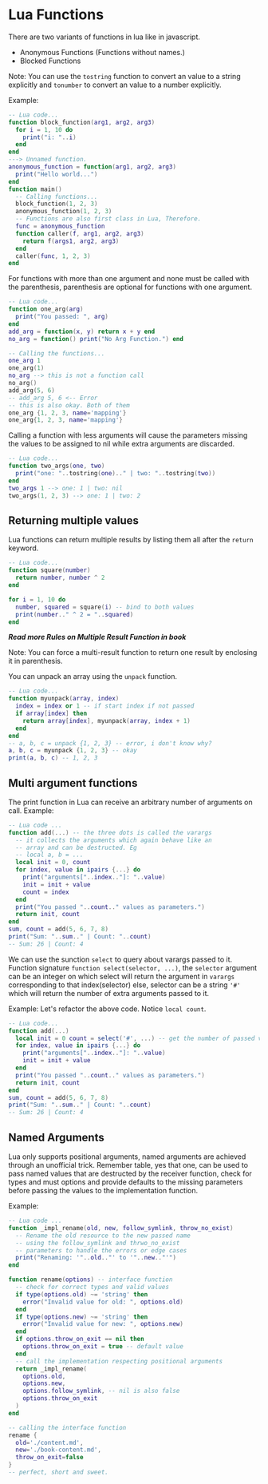 <link rel="stylesheet" href="./static/style.css">

# Lua Functions
There are two variants of functions in lua like in javascript.  
 - Anonymous Functions (Functions without names.)
 - Blocked Functions

Note: You can use the `tostring` function to convert an value to a string explicitly and `tonumber` to convert an value to a number explicitly.

Example:
```lua
-- Lua code...
function block_function(arg1, arg2, arg3)
  for i = 1, 10 do
    print("i: "..i)
  end
end
---> Unnamed function.
anonymous_function = function(arg1, arg2, arg3)
  print("Hello world...")
end
function main()
  -- Calling functions...
  block_function(1, 2, 3)
  anonymous_function(1, 2, 3)
  -- Functions are also first class in Lua, Therefore.
  func = anonymous_function
  function caller(f, arg1, arg2, arg3)
    return f(args1, arg2, arg3)
  end
  caller(func, 1, 2, 3)
end
```

For functions with more than one argument and none must be called with the parenthesis, parenthesis are optional for functions with one argument.

```lua
-- Lua code...
function one_arg(arg)
  print("You passed: ", arg)
end
add_arg = function(x, y) return x + y end
no_arg = function() print("No Arg Function.") end

-- Calling the functions...
one_arg 1
one_arg(1)
no_arg --> this is not a function call
no_arg()
add_arg(5, 6)
-- add_arg 5, 6 <-- Error
-- this is also okay. Both of them
one_arg {1, 2, 3, name='mapping'}
one_arg{1, 2, 3, name='mapping'}
```

Calling a function with less arguments will cause the parameters missing the values to be assigned to nil while extra arguments are discarded.

```lua
-- Lua code...
function two_args(one, two)
  print("one: "..tostring(one).." | two: "..tostring(two))
end
two_args 1 --> one: 1 | two: nil
two_args(1, 2, 3) --> one: 1 | two: 2
```

## Returning multiple values
Lua functions can return multiple results by listing them all
after the `return` keyword.

```lua
-- Lua code...
function square(number)
  return number, number ^ 2
end

for i = 1, 10 do
  number, squared = square(i) -- bind to both values
  print(number.." ^ 2 = "..squared)
end
```

___Read more Rules on Multiple Result Function in book___

Note: You can force a multi-result function to return one result by enclosing it in parenthesis.

You can unpack an array using the `unpack` function.

```lua
-- Lua code...
function myunpack(array, index)
  index = index or 1 -- if start index if not passed
  if array[index] then
    return array[index], myunpack(array, index + 1)
  end
end
-- a, b, c = unpack {1, 2, 3} -- error, i don't know why?
a, b, c = myunpack {1, 2, 3} -- okay
print(a, b, c) -- 1, 2, 3
```

## Multi argument functions
The print function in Lua can receive an arbitrary number of arguments on call.
Example:
```lua
-- Lua code ...
function add(...) -- the three dots is called the varargs
  -- it collects the arguments which again behave like an
  -- array and can be destructed. Eg
  -- local a, b = ...
  local init = 0, count
  for index, value in ipairs {...} do
    print("arguments["..index.."]: "..value)
    init = init + value
    count = index
  end
  print("You passed "..count.." values as parameters.")
  return init, count
end
sum, count = add(5, 6, 7, 8)
print("Sum: "..sum.." | Count: "..count)
-- Sum: 26 | Count: 4
```

We can use the sunction `select` to query about varargs passed to it. Function signature
`function select(selector, ...)`, the `selector` argument can
be an integer on which select will return the argument in `varargs` corresponding to that index(selector) else, selector can be a string `'#'` which will return the number of extra arguments passed to it.

Example: Let's refactor the above code. Notice `local count`.
```lua
-- Lua code...
function add(...)
  local init = 0 count = select('#', ...) -- get the number of passed varargs
  for index, value in ipairs {...} do
    print("arguments["..index.."]: "..value)
    init = init + value
  end
  print("You passed "..count.." values as parameters.")
  return init, count
end
sum, count = add(5, 6, 7, 8)
print("Sum: "..sum.." | Count: "..count)
-- Sum: 26 | Count: 4
```

## Named Arguments
Lua only supports positional arguments, named arguments are achieved through an unofficial trick.
Remember table, yes that one, can be used to pass named values that are destructed by the receiver function, check for types and must options and provide defaults to the missing parameters before passing the values to the implementation function.

Example:
```lua
-- Lua code ...
function _impl_rename(old, new, follow_symlink, throw_no_exist)
  -- Rename the old resource to the new passed name
  -- using the follow_symlink and thrwo_no_exist
  -- parameters to handle the errors or edge cases
  print("Renaming: '"..old.."' to '"..new.."'")
end

function rename(options) -- interface function
  -- check for correct types and valid values
  if type(options.old) ~= 'string' then
    error("Invalid value for old: ", options.old)
  end
  if type(options.new) ~= 'string' then
    error("Invalid value for new: ", options.new)
  end
  if options.throw_on_exit == nil then
    options.throw_on_exit = true -- default value
  end
  -- call the implementation respecting positional arguments
  return _impl_rename(
    options.old,
    options.new,
    options.follow_symlink, -- nil is also false
    options.throw_on_exit
  )
end

-- calling the interface function
rename {
  old='./content.md',
  new='./book-content.md',
  throw_on_exit=false
}
-- perfect, short and sweet.
```
